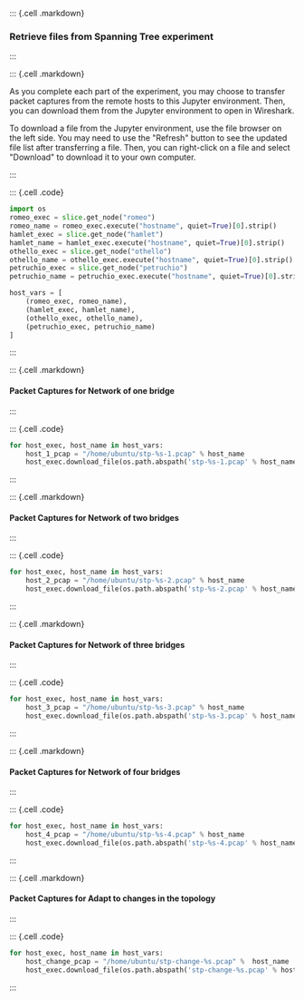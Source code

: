 ::: {.cell .markdown}
### Retrieve files from Spanning Tree experiment
:::


::: {.cell .markdown}

As you complete each part of the experiment, you may choose to transfer packet captures from the remote hosts to this Jupyter environment. Then, you can download them from the Jupyter environment to open in Wireshark.

To download a file from the Jupyter environment, use the file browser on the left side. You may need to use the "Refresh" button to see the updated file list after transferring a file. Then, you can right-click on a file and select "Download" to download it to your own computer.

:::


::: {.cell .code}
```python
import os
romeo_exec = slice.get_node("romeo")
romeo_name = romeo_exec.execute("hostname", quiet=True)[0].strip()
hamlet_exec = slice.get_node("hamlet")
hamlet_name = hamlet_exec.execute("hostname", quiet=True)[0].strip()
othello_exec = slice.get_node("othello")
othello_name = othello_exec.execute("hostname", quiet=True)[0].strip()
petruchio_exec = slice.get_node("petruchio")
petruchio_name = petruchio_exec.execute("hostname", quiet=True)[0].strip()

host_vars = [
    (romeo_exec, romeo_name),
    (hamlet_exec, hamlet_name),
    (othello_exec, othello_name),
    (petruchio_exec, petruchio_name)
]
```
:::


::: {.cell .markdown}
#### Packet Captures for Network of one bridge

:::

::: {.cell .code}
```python
for host_exec, host_name in host_vars:
    host_1_pcap = "/home/ubuntu/stp-%s-1.pcap" % host_name
    host_exec.download_file(os.path.abspath('stp-%s-1.pcap' % host_name), host_1_pcap)
```
:::

::: {.cell .markdown}
#### Packet Captures for Network of two bridges

:::

::: {.cell .code}
```python
for host_exec, host_name in host_vars:
    host_2_pcap = "/home/ubuntu/stp-%s-2.pcap" % host_name
    host_exec.download_file(os.path.abspath('stp-%s-2.pcap' % host_name), host_2_pcap)
```
:::

::: {.cell .markdown}
#### Packet Captures for Network of three bridges

:::

::: {.cell .code}
```python
for host_exec, host_name in host_vars:
    host_3_pcap = "/home/ubuntu/stp-%s-3.pcap" % host_name
    host_exec.download_file(os.path.abspath('stp-%s-3.pcap' % host_name), host_3_pcap)
```
:::

::: {.cell .markdown}
#### Packet Captures for Network of four bridges

:::

::: {.cell .code}
```python
for host_exec, host_name in host_vars:
    host_4_pcap = "/home/ubuntu/stp-%s-4.pcap" % host_name
    host_exec.download_file(os.path.abspath('stp-%s-4.pcap' % host_name), host_4_pcap)
```
:::

::: {.cell .markdown}
#### Packet Captures for Adapt to changes in the topology

:::

::: {.cell .code}
```python
for host_exec, host_name in host_vars:
    host_change_pcap = "/home/ubuntu/stp-change-%s.pcap" %  host_name
    host_exec.download_file(os.path.abspath('stp-change-%s.pcap' % host_name), host_change_pcap)
```
:::



